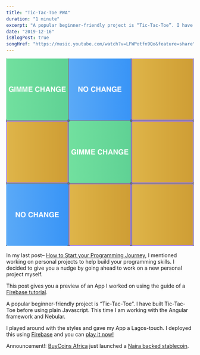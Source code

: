 ```yaml
---
title: "Tic-Tac-Toe PWA"
duration: "1 minute"
excerpt: "A popular beginner-friendly project is “Tic-Tac-Toe”. I have built Tic-Tac-Toe before using plain Javascript. This time I am working with the Angular..."
date: "2019-12-16"
isBlogPost: true
songHref: "https://music.youtube.com/watch?v=LFWPotfn9Qo&feature=share" 
---
```


<div class="w-64 h-64">

![Tic-Tac-Toe](./../../images/tic-tac-toe.jpg)

</div>

In my last post– <a class=pink-link href="/blog/how-to-start-your-programming-journey/">How to Start your Programming Journey</a>, I mentioned working on personal projects to help build your programming skills. I decided to give you a nudge by going ahead to work on a new personal project myself.

This post gives you a preview of an App I worked on using the guide of a <a class=pink-link href="https://www.youtube.com/watch?v=G0bBLvWXBvc">Firebase tutorial</a>.

A popular beginner-friendly project is “Tic-Tac-Toe”. I have built Tic-Tac-Toe before using plain Javascript. This time I am working with the Angular framework and Nebular.

I played around with the styles and gave my App a Lagos-touch. I deployed this using <a class="pink-link" href="https://bit.ly/3bHRfVF">Firebase</a> and you can
<a class="pink-link" href="https://myapp-3943c.firebaseapp.com">play it now!</a>

Announcement!: <a href="https://buycoins.africa">BuyCoins Africa</a> just launched a <a class="pink-link" href="https://ngnt.org">Naira backed stablecoin</a>.

